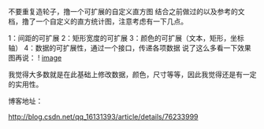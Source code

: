 不要重复造轮子，撸一个可扩展的自定义直方图
结合之前做过的以及参考的文档，撸了一个自定义的直方统计图，注意考虑有一下几点。

1：间距的可扩展 
2：矩形宽度的可扩展 
3：颜色的可扩展（文本，矩形，坐标轴） 
4：数据的可扩展性，通过一个接口，传递各项数据
说了这么多看一下效果图再说：
! [ image ](https://github.com/wangchang163/HistogramView/blob/master/device-2017-07-31-103542.png) 


我觉得大多数就是在此基础上修改数据，颜色，尺寸等等，因此我觉得还是有一定的实用性。

博客地址：

http://blog.csdn.net/qq_16131393/article/details/76233999